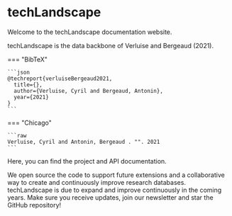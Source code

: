 # techLandscape


Welcome to the techLandscape documentation website.

techLandscape is the data backbone of Verluise and Bergeaud (2021).

=== "BibTeX"

    ```json
    @techreport{verluiseBergeaud2021,
      title={},
      author={Verluise, Cyril and Bergeaud, Antonin},
      year={2021}
    }
    ```

=== "Chicago"

    ```raw
    Verluise, Cyril and Antonin, Bergeaud . "". 2021
    ```

Here, you can find the project and API documentation.

We open source the code to support future extensions and a collaborative way to create and continuously improve research databases. techLandscape is due to expand and improve continuously in the coming years. Make sure you receive updates, join our newsletter and star the GitHub repository!
